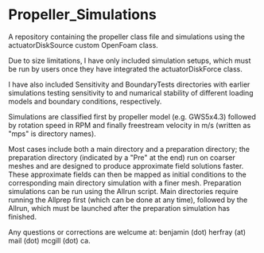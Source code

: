 # Propeller_Simulations
A repository containing the propeller class file and simulations using the actuatorDiskSource custom OpenFoam class.

Due to size limitations, I have only included simulation setups, which must be run by users once they have integrated the actuatorDiskForce class.

I have also included Sensitivity and BoundaryTests directories with earlier simulations testing sensitivity to and numarical stability of different loading models and boundary conditions, respectively.

Simulations are classified first by propeller model (e.g. GWS5x4.3) followed by rotation speed in RPM and finally freestream velocity in m/s (written as "mps" is directory names).

Most cases include both a main directory and a preparation directory; the preparation directory (indicated by a "Pre" at the end) run on coarser meshes and are designed to produce approximate field solutions faster. These approximate fields can then be mapped as initial conditions to the corresponding main directory simulation with a finer mesh. Preparation simulations can be run using the Allrun script. Main directories require running the Allprep first (which can be done at any time), followed by the Allrun, which must be launched after the preparation simulation has finished.

Any questions or corrections are welcume at: benjamin (dot) herfray (at) mail (dot) mcgill (dot) ca.
